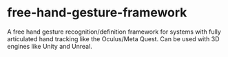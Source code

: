 # free-hand-gesture-framework
A free hand gesture recognition/definition framework for systems with fully articulated hand tracking like the Oculus/Meta Quest. Can be used with 3D engines like Unity and Unreal.

